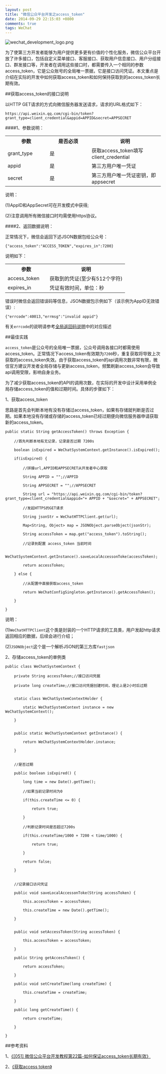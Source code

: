 ```yaml
---
layout: post
title: "微信公众平台开发之access_token"
date: 2014-09-29 22:15:03 +0800
comments: true
tags: WeChat
---
```


  ![wechat_development_logo.png](/images/wechat_development_02/wechat_development_logo.png)

  为了使第三方开发者能够为用户提供更多更有价值的个性化服务，微信公众平台开放了许多接口，包括自定义菜单接口、客服接口、获取用户信息接口、用户分组接口、群发接口等，开发者在调用这些接口时，都需要传入一个相同的参数access_token，它是公众账号的全局唯一票据，它是接口访问凭证。本文重点是介绍在实际的开发中如何获取access_token和如何保持获取到的access_token长期有效。
  
##获取access_token的接口说明

以HTTP GET请求的方式向微信服务器发送请求，请求的URL格式如下：

`https://api.weixin.qq.com/cgi-bin/token?grant_type=client_credential&appid=APPID&secret=APPSECRET`

####1、参数说明：

<table>
<tbody>
<tr>
	<th style="width:120px">参数</th>
	<th style="width:120px">是否必须</th>
	<th>说明</th>
</tr>
<tr>
	<td>grant_type</td>
	<td>是</td>
	<td>获取access_token填写client_credential</td>
</tr>
<tr>
	<td>appid</td>
	<td>是</td>
	<td>第三方用户唯一凭证</td>
</tr>
<tr>
	<td>secret</td>
	<td>是</td>
	<td>第三方用户唯一凭证密钥，即appsecret</td>
</tr>
</tbody>
</table>

说明：

(1)AppID和AppSecret可在开发模式中获得;

(2)注意调用所有微信接口时均需使用https协议。

####2、返回数据说明：

正常情况下，微信会返回下述JSON数据包给公众号：

`{"access_token":"ACCESS_TOKEN","expires_in":7200}`

说明如下：

<table>
<tbody>
<tr>
	<th style="width:120px">参数</th>
	<th>说明</th>
</tr>
<tr>
	<td>access_token</td>
	<td>获取到的凭证(至少有512个字符)</td>
</tr>
<tr>
	<td>expires_in</td>
	<td>凭证有效时间，单位：秒</td>
</tr>
</tbody>
</table>

错误时微信会返回错误码等信息，JSON数据包示例如下（该示例为AppID无效错误）:

`{"errcode":40013,"errmsg":"invalid appid"}`

有关`errcode`的说明请参考[全局返回码说明](http://mp.weixin.qq.com/wiki/index.php?title=全局返回码说明)中的对应描述

##最佳实践

`access_token`是公众号的全局唯一票据，公众号调用各接口时都需使用access_token。正常情况下access_token有效期为`7200`秒，重复获取将导致上次获取的access_token失效。由于获取access_token的api调用次数非常有限，微信官方建议开发者全局存储与更新access_token，频繁刷新access_token会导致api调用受限，影响自身业务。

为了减少获取access_token的API的调用次数，在实际的开发中设计采用单例全局存储access_token的值和过期时间。具体的步骤如下：

1、获取access_token

思路是首先会判断本地有没有存储过access_token，如果有存储就判断是否过期。如果本地没有存储或存储的access_token已经过期便向微信服务器申请获取新的access_token。

```
public static String getAccessToken() throws Exception {
	//首先判断本地有无记录，记录是否过期 7200s
    boolean isExpired = WeChatSystemContext.getInstance().isExpired();
    if(isExpired) {        	//拼接url,APPID和APPSECRET从开发者中心获取
    	String APPID = "";//APPID
    	String APPSECRET = "";//APPSECRET
        String url = "https://api.weixin.qq.com/cgi-bin/token?grant_type=client_credential&appid="+ APPID + "&secret=" + APPSECRET";
        //发起HTTPS的GET请求
        String jsonStr = WeChatHTTPClient.get(url);
        Map<String, Object> map = JSONObject.parseObject(jsonStr);
        String accessToken = map.get("access_token").toString();
        //记录到配置 access_token 当前时间
        WeChatSystemContext.getInstance().saveLocalAccessonToke(accessToken);
        return accessToken;
    } else {
    	//从配置中直接获取access_token 
    	return WeChatConfigSingleton.getInstance().getAccessToken();
    }
}
```

说明：

(1)`WeChatHTTPClient`这个类是封装的一个HTTP请求的工具类，用户发起http请求返回相应的数据，后续会进行介绍；

(2)`JSONObject`这个是一个解析JSON的第三方库`fastjson`

2、存储access_token的单例类

```
public class WeChatSystemContext {
	private String accessToken;//接口访问凭据
	private long createTime;//接口访问凭据创建时间，理论上是2小时后过期
		static class WeChatSystemContextHolder {
		static WeChatSystemContext instance = new WeChatSystemContext();
	}	
	public static WeChatSystemContext getInstance() {
		return WeChatSystemContextHolder.instance;
	}	
	//是否过期
	public boolean isExpired() {
		long time = new Date().getTime();
		//如果当前记录时间为0
		if(this.createTime <= 0) {
			return true;
		}
		//判断记录时间是否超过7200s
		if(this.createTime/1000 + 7200 < time/1000) {
			return true;
		}
		return false;
	}
		//记录接口访问凭证
	public void saveLocalAccessonToke(String accessToken) {
		this.accessToken = accessToken;
		this.createTime = new Date().getTime();
	}
		public void setAccessToken(String accessToken) {
		this.accessToken = accessToken;
	}
	public String getAccessToken() {
		return accessToken;
	}	public void setCreateTime(long createTime) {
		this.createTime = createTime;
	}
	public long getCreateTime() {
		return createTime;
	}
}
```

##参考资料

1、[《[051] 微信公众平台开发教程第22篇-如何保证access_token长期有效》](http://blog.csdn.net/lyq8479/article/details/25076223)

2、[《获取access token》](http://mp.weixin.qq.com/wiki/index.php?title=获取access_token)
